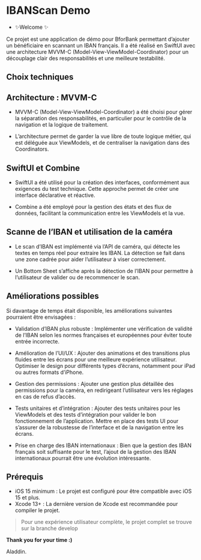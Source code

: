 # IBANScan Demo


- ✨Welcome ✨

Ce projet est une application de démo pour BforBank permettant d’ajouter un bénéficiaire en scannant un IBAN français. Il a été réalisé en SwiftUI avec une architecture MVVM-C (Model-View-ViewModel-Coordinator) pour un découplage clair des responsabilités et une meilleure testabilité. 

## Choix techniques 

## Architecture : MVVM-C 

- MVVM-C (Model-View-ViewModel-Coordinator) a été choisi pour gérer la séparation des responsabilités, en particulier pour le contrôle de la navigation et la logique de traitement. 

- L’architecture permet de garder la vue libre de toute logique métier, qui est déléguée aux ViewModels, et de centraliser la navigation dans des Coordinators. 

## SwiftUI et Combine 

- SwiftUI a été utilisé pour la création des interfaces, conformément aux exigences du test technique. Cette approche permet de créer une interface déclarative et réactive. 

- Combine a été employé pour la gestion des états et des flux de données, facilitant la communication entre les ViewModels et la vue.

## Scanne de l’IBAN et utilisation de la caméra 

- Le scan d’IBAN est implémenté via l’API de caméra, qui détecte les textes en temps réel pour extraire les IBAN. La détection se fait dans une zone cadrée pour aider l’utilisateur à viser correctement. 

- Un Bottom Sheet s’affiche après la détection de l’IBAN pour permettre à l’utilisateur de valider ou de recommencer le scan.

## Améliorations possibles 
Si davantage de temps était disponible, les améliorations suivantes pourraient être envisagées : 

- Validation d’IBAN plus robuste : Implémenter une vérification de validité de l’IBAN selon les normes françaises et européennes pour éviter toute entrée incorrecte.

- Amélioration de l’UI/UX : 
  Ajouter des animations et des transitions plus fluides entre les écrans pour une meilleure expérience utilisateur. 
  Optimiser le design pour différents types d’écrans, notamment pour iPad ou autres formats d’iPhone.
  
- Gestion des permissions : 
  Ajouter une gestion plus détaillée des permissions pour la caméra, en redirigeant l’utilisateur vers les réglages en cas de refus d’accès.

- Tests unitaires et d’intégration : 
Ajouter des tests unitaires pour les ViewModels et des tests d’intégration pour valider le bon fonctionnement de l’application. 
Mettre en place des tests UI pour s’assurer de la robustesse de l’interface et de la navigation entre les écrans. 

- Prise en charge des IBAN internationaux : 
Bien que la gestion des IBAN français soit suffisante pour le test, l’ajout de la gestion des IBAN internationaux pourrait être une évolution intéressante.

## Prérequis 

- iOS 15 minimum : Le projet est configuré pour être compatible avec iOS 15 et plus. 
- Xcode 13+ : La dernière version de Xcode est recommandée pour compiler le projet.



> Pour une expérience utilisateur complète, le projet complet se trouve sur la branche develop



**Thank you for your time :)**

Aladdin.
